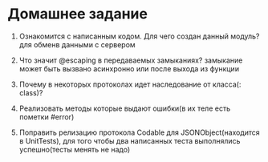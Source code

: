 #  Домашнее задание

1) Ознакомится с написанным кодом. Для чего создан данный модуль?
для обменв данными с сервером

2) Что значит @escaping в передаваемых замыканиях?
замыкание может быть вызвано асинхронно или после выхода из функции

3) Почему в некоторых протоколах идет наследование от класса(: class)?

4) Реализовать методы которые выдают ошибки(в их теле есть пометки #error)

5) Поправить релизацию протокола Codable для JSONObject(находится в UnitTests), для того чтобы два написанных теста выполнялись успешно(тесты менять не надо)
